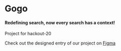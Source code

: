 # Gogo
#### Redefining search, now every search has a context!
Project for hackout-20

Check out the designed entry of our project on [Figma](https://www.figma.com/file/PJh6dyNK2T9Wau9k1xHXOg/Gogo?node-id=3%3A3)

